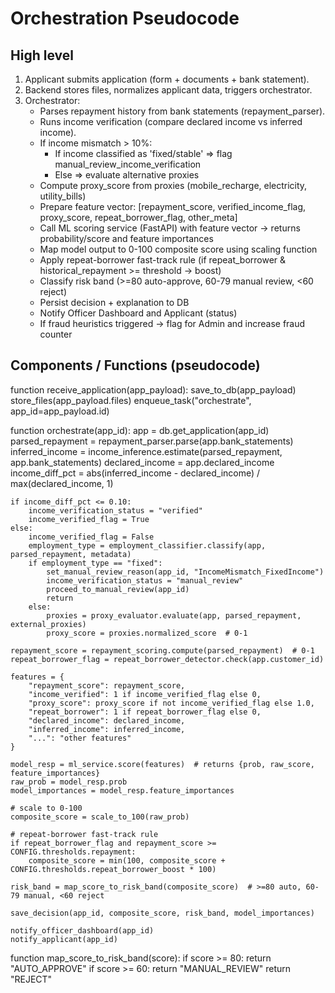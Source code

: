 # Orchestration Pseudocode

## High level
1. Applicant submits application (form + documents + bank statement).
2. Backend stores files, normalizes applicant data, triggers orchestrator.
3. Orchestrator:
   - Parses repayment history from bank statements (repayment_parser).
   - Runs income verification (compare declared income vs inferred income).
   - If income mismatch > 10%:
       - If income classified as 'fixed/stable' => flag manual_review_income_verification
       - Else => evaluate alternative proxies
   - Compute proxy_score from proxies (mobile_recharge, electricity, utility_bills)
   - Prepare feature vector: [repayment_score, verified_income_flag, proxy_score, repeat_borrower_flag, other_meta]
   - Call ML scoring service (FastAPI) with feature vector → returns probability/score and feature importances
   - Map model output to 0-100 composite score using scaling function
   - Apply repeat-borrower fast-track rule (if repeat_borrower & historical_repayment >= threshold -> boost)
   - Classify risk band (>=80 auto-approve, 60-79 manual review, <60 reject)
   - Persist decision + explanation to DB
   - Notify Officer Dashboard and Applicant (status)
   - If fraud heuristics triggered -> flag for Admin and increase fraud counter

## Components / Functions (pseudocode)

function receive_application(app_payload):
    save_to_db(app_payload)
    store_files(app_payload.files)
    enqueue_task("orchestrate", app_id=app_payload.id)

function orchestrate(app_id):
    app = db.get_application(app_id)
    parsed_repayment = repayment_parser.parse(app.bank_statements)
    inferred_income = income_inference.estimate(parsed_repayment, app.bank_statements)
    declared_income = app.declared_income
    income_diff_pct = abs(inferred_income - declared_income) / max(declared_income, 1)

    if income_diff_pct <= 0.10:
        income_verification_status = "verified"
        income_verified_flag = True
    else:
        income_verified_flag = False
        employment_type = employment_classifier.classify(app, parsed_repayment, metadata)
        if employment_type == "fixed":
            set_manual_review_reason(app_id, "IncomeMismatch_FixedIncome")
            income_verification_status = "manual_review"
            proceed_to_manual_review(app_id)
            return
        else:
            proxies = proxy_evaluator.evaluate(app, parsed_repayment, external_proxies)
            proxy_score = proxies.normalized_score  # 0-1

    repayment_score = repayment_scoring.compute(parsed_repayment)  # 0-1
    repeat_borrower_flag = repeat_borrower_detector.check(app.customer_id)

    features = {
        "repayment_score": repayment_score,
        "income_verified": 1 if income_verified_flag else 0,
        "proxy_score": proxy_score if not income_verified_flag else 1.0,
        "repeat_borrower": 1 if repeat_borrower_flag else 0,
        "declared_income": declared_income,
        "inferred_income": inferred_income,
        "...": "other features"
    }

    model_resp = ml_service.score(features)  # returns {prob, raw_score, feature_importances}
    raw_prob = model_resp.prob
    model_importances = model_resp.feature_importances

    # scale to 0-100
    composite_score = scale_to_100(raw_prob)

    # repeat-borrower fast-track rule
    if repeat_borrower_flag and repayment_score >= CONFIG.thresholds.repayment:
        composite_score = min(100, composite_score + CONFIG.thresholds.repeat_borrower_boost * 100)

    risk_band = map_score_to_risk_band(composite_score)  # >=80 auto, 60-79 manual, <60 reject

    save_decision(app_id, composite_score, risk_band, model_importances)

    notify_officer_dashboard(app_id)
    notify_applicant(app_id)

function map_score_to_risk_band(score):
    if score >= 80: return "AUTO_APPROVE"
    if score >= 60: return "MANUAL_REVIEW"
    return "REJECT"
